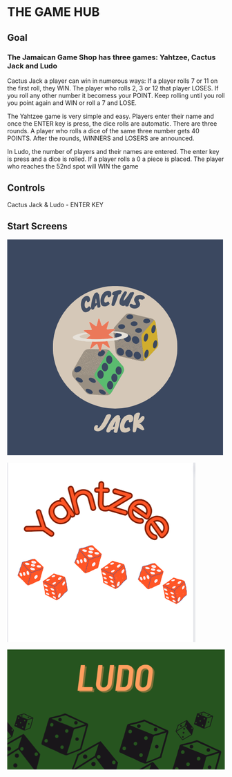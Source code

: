 # THE GAME HUB

## Goal
### The Jamaican Game Shop has three games: Yahtzee, Cactus Jack and Ludo

Cactus Jack a player can win in numerous ways: If a player rolls 7 or 11 on the first roll, they WIN. The player who rolls 2, 3 or 12 that player LOSES. 
If you roll any other number it becomess your POINT. Keep rolling until you roll you point again and WIN or roll a 7 and LOSE.

The Yahtzee game is very simple and easy. Players enter their name and once the ENTER key is press, the dice rolls are automatic. There are three rounds. 
A player who rolls a dice of the same three number gets 40 POINTS. After the rounds, WINNERS and LOSERS are announced.

In Ludo, the number of players and their names are entered. The enter key is press and a dice is rolled. If a player rolls a 0 a piece is placed. 
The player who reaches the 52nd spot will WIN the game

## Controls

Cactus Jack & Ludo - ENTER KEY

## Start  Screens
![Title Screen](https://raw.githubusercontent.com/kamiigarrick/the-game-shop/main/Yellow%20%26%20Blue%20Retro%20Dice%20Game%20Logo.png)

![Title Screen](https://raw.githubusercontent.com/kamiigarrick/the-game-shop/main/Screenshot%202023-04-06%20180257.png)

![Title Screen](https://raw.githubusercontent.com/kamiigarrick/the-game-shop/main/Screenshot%202023-04-06%20175601.png)

